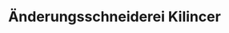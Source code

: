 ---
title: "Änderungsschneiderei Kilincer"
url: /altenburg/aenderungsschneiderei-kilincer/
shop: Schneiderei
---